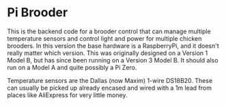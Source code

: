 # Pi Brooder

This is the backend code for a brooder control that can manage multiple temperature sensors and control light and power for multiple chicken brooders.
In this version the base hardware is a RaspberryPi, and it doesn't really matter which version. This was originally designed on a Version 1 Model B, but has since been running on a Version 3 Model B. It should also run on a Model A and quite possibly a Pi Zero.

Temperature sensors are the Dallas (now Maxim) 1-wire DS18B20. These can usually be picked up already encased and wired with a 1m lead from places like AliExpress for very little money.

